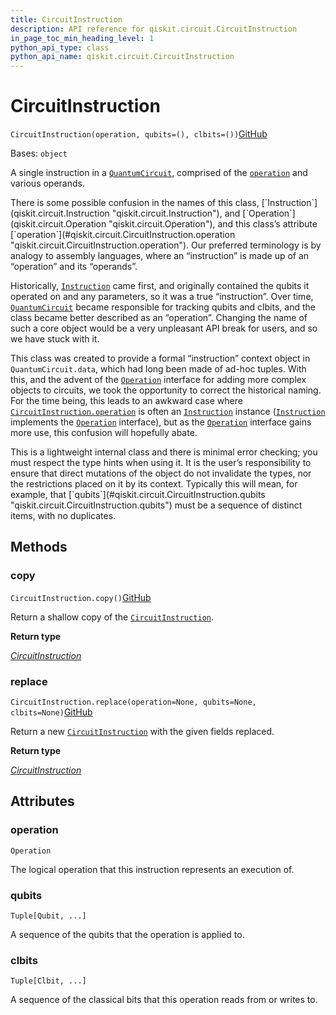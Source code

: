 ```yaml
---
title: CircuitInstruction
description: API reference for qiskit.circuit.CircuitInstruction
in_page_toc_min_heading_level: 1
python_api_type: class
python_api_name: qiskit.circuit.CircuitInstruction
---
```


# CircuitInstruction

<span id="qiskit.circuit.CircuitInstruction" />

`CircuitInstruction(operation, qubits=(), clbits=())`[GitHub](https://github.com/qiskit/qiskit/tree/stable/0.43/qiskit/circuit/quantumcircuitdata.py "view source code")

Bases: `object`

A single instruction in a [`QuantumCircuit`](qiskit.circuit.QuantumCircuit "qiskit.circuit.QuantumCircuit"), comprised of the [`operation`](#qiskit.circuit.CircuitInstruction.operation "qiskit.circuit.CircuitInstruction.operation") and various operands.

<Admonition title="Note" type="note">
  There is some possible confusion in the names of this class, [`Instruction`](qiskit.circuit.Instruction "qiskit.circuit.Instruction"), and [`Operation`](qiskit.circuit.Operation "qiskit.circuit.Operation"), and this class’s attribute [`operation`](#qiskit.circuit.CircuitInstruction.operation "qiskit.circuit.CircuitInstruction.operation"). Our preferred terminology is by analogy to assembly languages, where an “instruction” is made up of an “operation” and its “operands”.

  Historically, [`Instruction`](qiskit.circuit.Instruction "qiskit.circuit.Instruction") came first, and originally contained the qubits it operated on and any parameters, so it was a true “instruction”. Over time, [`QuantumCircuit`](qiskit.circuit.QuantumCircuit "qiskit.circuit.QuantumCircuit") became responsible for tracking qubits and clbits, and the class became better described as an “operation”. Changing the name of such a core object would be a very unpleasant API break for users, and so we have stuck with it.

  This class was created to provide a formal “instruction” context object in `QuantumCircuit.data`, which had long been made of ad-hoc tuples. With this, and the advent of the [`Operation`](qiskit.circuit.Operation "qiskit.circuit.Operation") interface for adding more complex objects to circuits, we took the opportunity to correct the historical naming. For the time being, this leads to an awkward case where [`CircuitInstruction.operation`](#qiskit.circuit.CircuitInstruction.operation "qiskit.circuit.CircuitInstruction.operation") is often an [`Instruction`](qiskit.circuit.Instruction "qiskit.circuit.Instruction") instance ([`Instruction`](qiskit.circuit.Instruction "qiskit.circuit.Instruction") implements the [`Operation`](qiskit.circuit.Operation "qiskit.circuit.Operation") interface), but as the [`Operation`](qiskit.circuit.Operation "qiskit.circuit.Operation") interface gains more use, this confusion will hopefully abate.
</Admonition>

<Admonition title="Warning" type="caution">
  This is a lightweight internal class and there is minimal error checking; you must respect the type hints when using it. It is the user’s responsibility to ensure that direct mutations of the object do not invalidate the types, nor the restrictions placed on it by its context. Typically this will mean, for example, that [`qubits`](#qiskit.circuit.CircuitInstruction.qubits "qiskit.circuit.CircuitInstruction.qubits") must be a sequence of distinct items, with no duplicates.
</Admonition>

## Methods

<span id="qiskit-circuit-circuitinstruction-copy" />

### copy

<span id="qiskit.circuit.CircuitInstruction.copy" />

`CircuitInstruction.copy()`[GitHub](https://github.com/qiskit/qiskit/tree/stable/0.43/qiskit/circuit/quantumcircuitdata.py "view source code")

Return a shallow copy of the [`CircuitInstruction`](qiskit.circuit.CircuitInstruction "qiskit.circuit.CircuitInstruction").

**Return type**

[*CircuitInstruction*](qiskit.circuit.CircuitInstruction "qiskit.circuit.quantumcircuitdata.CircuitInstruction")

<span id="qiskit-circuit-circuitinstruction-replace" />

### replace

<span id="qiskit.circuit.CircuitInstruction.replace" />

`CircuitInstruction.replace(operation=None, qubits=None, clbits=None)`[GitHub](https://github.com/qiskit/qiskit/tree/stable/0.43/qiskit/circuit/quantumcircuitdata.py "view source code")

Return a new [`CircuitInstruction`](qiskit.circuit.CircuitInstruction "qiskit.circuit.CircuitInstruction") with the given fields replaced.

**Return type**

[*CircuitInstruction*](qiskit.circuit.CircuitInstruction "qiskit.circuit.quantumcircuitdata.CircuitInstruction")

## Attributes

<span id="qiskit.circuit.CircuitInstruction.operation" />

### operation

`Operation`

The logical operation that this instruction represents an execution of.

<span id="qiskit.circuit.CircuitInstruction.qubits" />

### qubits

`Tuple[Qubit, ...]`

A sequence of the qubits that the operation is applied to.

<span id="qiskit.circuit.CircuitInstruction.clbits" />

### clbits

`Tuple[Clbit, ...]`

A sequence of the classical bits that this operation reads from or writes to.

